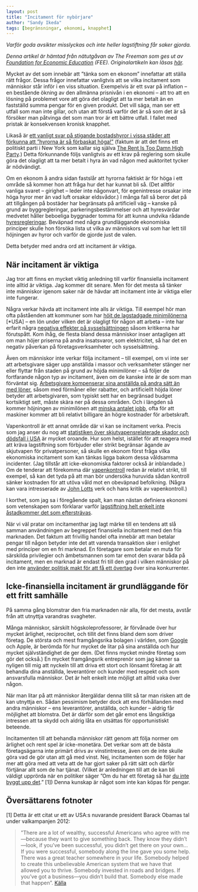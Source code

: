 ```yaml
---
layout: post
title: "Incitament för nybörjare"
author: "Sandy Ikeda"
tags: [begränsningar, ekonomi, knapphet]
---
```


*Varför goda avsikter misslyckas och inte heller lagstiftning får saker gjorda.*

*Denna artikel är hämtad från nätutgåvan av The Freeman som ges ut av [Foundation for Economic Education](http://www.fee.org/) (FEE). Originalartikeln kan läsas [här](http://fee.org/freeman/detail/incentives-101).*

Mycket av det som innebär att ”tänka som en ekonom” innefattar att ställa rätt frågor. Dessa frågor innefattar vanligtvis att se vilka incitament som människor står inför i en viss situation. Exempelvis är ett svar på inflation – en bestående ökning av den allmänna prisnivån i en ekonomi – att tro att en lösning på problemet vore att göra det olagligt att ta mer betalt än en fastställd summa pengar för en given produkt. Det vill säga, man ser ett utfall som man inte gillar, och utan att förstå varför det är så som det är så försöker man påtvinga det som man tror är ett bättre utfall. I fallet med pristak är konsekvensen kronisk knapphet.


Likaså är [ett vanligt svar på stigande bostadshyror i vissa städer att förkunna att ”hyrorna är så förbaskat höga!”](http://fee.org/the_freeman/detail/the-case-against-rent-control) (faktum är att det finns ett politiskt parti i New York som kallar sig själva [The Rent Is Too Damn High Party](http://en.wikipedia.org/wiki/Rent_Is_Too_Damn_High_Party).) Detta förkunnande följs vanligtvis av ett krav på reglering som skulle göra det olagligt att ta mer betalt i hyra än vad någon med auktoritet tycker är nödvändigt.

Om en ekonom å  andra sidan fastslår att hyrorna faktiskt är för höga i ett område så kommer hon att fråga hur det har kunnat bli så. (Det alltför vanliga svaret – girighet – leder inte någonvart, för egenintresse orsakar inte höga hyror mer än vad luft orsakar eldsvådor.) I många fall så beror det på att tillgången på bostäder har begränsats på artificiell väg – kanske på grund av byggregleringar, parkeringsbestämmelser och att hyresvärdar medvetet håller beboeliga byggnader tomma för att kunna undvika rådande [hyresregleringar](http://www.econlib.org/library/Enc/RentControl.html). Beväpnad med några grundläggande ekonomiska principer skulle hon försöka lista ut vilka av människors val som har lett till höjningen av hyror och varför de gjorde just de valen.

Detta betyder med andra ord att incitament är viktiga.

## När incitament är viktiga
Jag tror att finns en mycket viktig anledning till varför finansiella incitament inte alltid är viktiga. Jag kommer dit senare. Men för det mesta så tänker inte människor igenom saker när de hävdar att incitament inte är viktiga eller inte fungerar.

Några verkar hävda att incitament inte alls är viktiga. Till exempel hör man ofta påståenden att kommuner som har [höjt de lagstadgade minimilönerna](http://social.dol.gov/blog/raising-the-minimum-wage-the-right-thing-to-do-the-smart-thing-to-do/) [*USA] – en lön under vilken det är olagligt för någon att arbeta – inte har erfarit några [negativa effekter på sysselsättningen](http://fee.org/the_freeman/detail/slogans-or-science) såsom kritikerna har förutspått. Kom ihåg, de flesta bland dessa människor inser antagligen att om man höjer priserna på andra insatsvaror, som elektricitet, så har det en negativ påverkan på företagsverksamheter och sysselsättning.

Även om människor inte verkar följa incitament – till exempel, om vi inte ser att arbetsgivare säger upp anställda i massor och verksamheter stänger ner eller flyttar från staden på grund av höjda minimilöner – så följer de fortfarande någon typ av incitament, även om de kanske inte är de som man förväntat sig. [Arbetsgivare kompenserar sina anställda på andra sätt än med löner](http://www.npr.org/2014/06/29/326715347/for-tipped-workers-a-different-minimum-wage-battle), såsom med förmåner eller rabatter, och artificiellt höjda löner betyder att arbetsgivaren, som typiskt sett har en begränsad budget kortsiktigt sett, måste skära ner på dessa områden. Och i längden så kommer höjningen av minimilönen att [minska antalet jobb](http://www.iea.org.uk/blog/still-lovin%E2%80%99-it-mcdonald%E2%80%99s-shows-why-a-minimum-wage-hike-is-no-free-lunch), ofta för att maskiner kommer att bli relativt billigare än högre kostnader för arbetskraft.

Vapenkontroll är ett annat område där vi kan se incitament verka. Precis som jag anser du nog att [statistiken över skjutvapensrelaterade skador och dödsfall i USA](http://usnews.nbcnews.com/_news/2013/01/16/16547690-just-the-facts-gun-violence-in-america?lite) är mycket oroande. Hur som helst, istället för att reagera med att kräva lagstiftning som förbjuder eller strikt begränsar ägande av skjutvapen för privatpersoner, så skulle en ekonom först fråga vilka ekonomiska incitament som kan tänkas ligga bakom dessa våldsamma incidenter. (Jag tillstår att icke-ekonomiska faktorer också är inblandade.) Om de tenderar att förekomma där [vapenkontroll](http://en.wikipedia.org/wiki/John_Lott) redan är relativt strikt, till exempel, så kan det tyda på att man bör undersöka huruvida sådan kontroll sänker kostnaden för att utöva våld mot en obeväpnad befolkning. (Några kan vara intresserade av [John Lotts](http://en.wikipedia.org/wiki/John_Lott) verk och hans kritik av vapenkontroll.)

I korthet, som jag sa i föregående spalt, kan man nästan definiera ekonomi som vetenskapen som förklarar varför [lagstiftning helt enkelt inte åstadkommer det som eftersträvas](http://fee.org/the_freeman/detail/passing-a-law-wont-get-it-done).

När vi väl pratar om incitamenthar jag lagt märke till en tendens att slå samman användningen av begreppet finansiella incitament med den fria marknaden. Det faktum att frivillig handel ofta innebär att man betalar pengar till någon betyder inte det att varenda transaktion sker i enlighet med principer om en fri marknad. En företagare som betalar en muta för särskilda privilegier och ämbetsmannen som tar emot den svarar båda på incitament, men en marknad är endast fri till den grad i vilken människor på den inte [använder politisk makt för att få ett övertag](http://fee.org/the_freeman/detail/defining-state-and-society) över sina konkurrenter.

## Icke-finansiella incitament är grundläggande för ett fritt samhälle
På samma gång blomstrar den fria marknaden när alla, för det mesta, avstår från att utnyttja varandras svagheter.

Många människor, särskilt högskoleprofessorer, är förvånade över hur mycket ärlighet, reciprocitet, och tillit det finns bland dem som driver företag. De största och mest framgångsrika bolagen i världen, som [Google](http://edition.cnn.com/2011/09/19/business/gargiulo-google-workplace-empowerment/) och Apple, är berömda för hur mycket de litar på sina anställda och hur mycket självständighet de ger dem. (Det finns mycket mindre företag som gör det också.) En mycket framgångsrik entreprenör som jag känner sa nyligen till mig att nyckeln till att driva ett stort och lönsamt företag är att behandla dina anställda, leverantörer och kunder med respekt och som ansvarsfulla människor. Det är helt enkelt inte möjligt att alltid vaka över någon.

När man litar på att människor återgäldar denna tillit så tar man risken att de kan utnyttja en. Sådan pessimism betyder dock att ens förhållanden med andra människor – ens leverantörer, anställda, och kunder – aldrig får möjlighet att blomstra. Det är därför som det går emot ens långsiktiga intressen att ta skydd och aldrig låta en utsättas för opportunistiskt beteende.

Incitamenten till att behandla människor rätt genom att följa normer om ärlighet och rent spel är icke-monetära. Det verkar som att de bästa företagsägarna inte primärt drivs av vinstintresse, även om de inte skulle göra vad de gör utan att gå med vinst. Nej, incitamenten som de följer har mer att göra med att veta att de har gjort saker på rätt sätt och därför förtjänar allt som de har tjänat. (Vilket är anledningen till att de kan bli väldigt upprörda när en politiker säger ”Om du har ett företag så har [du inte byggt upp det](http://www.washingtonpost.com/blogs/the-fix/post/obamas-you-didnt-build-that-problem/2012/07/18/gJQAJxyotW_blog.html).” [1]) Denna kunskap är något som inte kan köpas för pengar.

## Översättarens fotnoter

[1] Detta är ett citat ur ett av USA:s nuvarande president Barack Obamas tal under valkampanjen 2012:

> ”There are a lot of wealthy, successful Americans who agree with me—because they want to give something back. They know they didn’t—look, if you’ve been successful, you didn’t get there on your own… If you were successful, somebody along the line gave you some help. There was a great teacher somewhere in your life. Somebody helped to create this unbelievable American system that we have that allowed you to thrive. Somebody invested in roads and bridges. If you’ve got a business—you didn’t build that. Somebody else made that happen”.
[Källa](http://en.wikipedia.org/wiki/You_didn%27t_build_that)